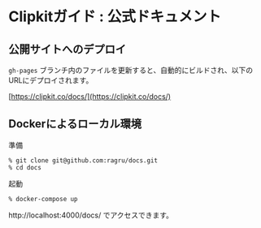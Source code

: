 # Clipkitガイド : 公式ドキュメント

## 公開サイトへのデプロイ

`gh-pages` ブランチ内のファイルを更新すると、自動的にビルドされ、以下のURLにデプロイされます。

[https://clipkit.co/docs/](https://clipkit.co/docs/)

## Dockerによるローカル環境

準備

```
% git clone git@github.com:ragru/docs.git
% cd docs
```

起動

```
% docker-compose up
```

http://localhost:4000/docs/ でアクセスできます。
